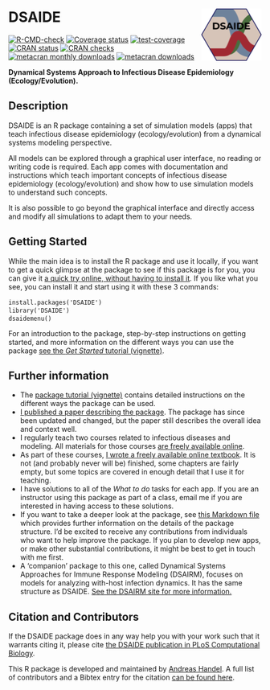 
<!-- README.md is generated from README.Rmd. Please edit that file -->

# DSAIDE <img src="man/figures/logo.png" align="right" alt="" width="120" />

<!-- badges: start -->

[![R-CMD-check](https://github.com/ahgroup/DSAIDE/workflows/R-CMD-check/badge.svg)](https://github.com/ahgroup/DSAIDE/actions)
[![Coverage
status](https://codecov.io/gh/ahgroup/DSAIDE/branch/master/graph/badge.svg?token=OGO3sVEcPD)](https://codecov.io/gh/ahgroup/DSAIDE)
[![test-coverage](https://github.com/ahgroup/DSAIDE/workflows/test-coverage/badge.svg)](https://github.com/ahgroup/DSAIDE/actions)
[![CRAN
status](https://www.r-pkg.org/badges/version/DSAIDE)](https://cran.r-project.org/package=DSAIDE)
[![CRAN
checks](https://cranchecks.info/badges/summary/DSAIDE)](https://cran.r-project.org/web/checks/check_results_DSAIDE.html)
[![metacran monthly
downloads](https://cranlogs.r-pkg.org/badges/DSAIDE)](https://cran.r-project.org/package=DSAIDE)
[![metacran
downloads](https://cranlogs.r-pkg.org/badges/grand-total/DSAIDE?color=ff69b4)](https://cran.r-project.org/package=DSAIDE)
<!-- badges: end -->

**Dynamical Systems Approach to Infectious Disease Epidemiology
(Ecology/Evolution).**

## Description

DSAIDE is an R package containing a set of simulation models (apps) that
teach infectious disease epidemiology (ecology/evolution) from a
dynamical systems modeling perspective.

All models can be explored through a graphical user interface, no
reading or writing code is required. Each app comes with documentation
and instructions which teach important concepts of infectious disease
epidemiology (ecology/evolution) and show how to use simulation models
to understand such concepts.

It is also possible to go beyond the graphical interface and directly
access and modify all simulations to adapt them to your needs.

## Getting Started

While the main idea is to install the R package and use it locally, if
you want to get a quick glimpse at the package to see if this package is
for you, you can give it [a quick try online, without having to install
it](https://shiny.ovpr.uga.edu/DSAIDE/). If you like what you see, you
can install it and start using it with these 3 commands:

    install.packages('DSAIDE')
    library('DSAIDE')
    dsaidemenu()

For an introduction to the package, step-by-step instructions on getting
started, and more information on the different ways you can use the
package [see the *Get Started* tutorial
(vignette)](https://ahgroup.github.io/DSAIDE/articles/DSAIDE.html).

## Further information

-   The [package tutorial
    (vignette)](https://ahgroup.github.io/DSAIDE/articles/DSAIDE.html)
    contains detailed instructions on the different ways the package can
    be used.
-   [I published a paper describing the
    package](https://doi.org/10.1371/journal.pcbi.1005642). The package
    has since been updated and changed, but the paper still describes
    the overall idea and context well.  
-   I regularly teach two courses related to infectious diseases and
    modeling. All materials for those courses [are freely available
    online](https://andreashandel.github.io/IDEMAcourse/).
-   As part of these courses, [I wrote a freely available online
    textbook](https://andreashandel.github.io/IDEMAbook/). It is not
    (and probably never will be) finished, some chapters are fairly
    empty, but some topics are covered in enough detail that I use it
    for teaching.
-   I have solutions to all of the *What to do* tasks for each app. If
    you are an instructor using this package as part of a class, email
    me if you are interested in having access to these solutions.
-   If you want to take a deeper look at the package, see [this Markdown
    file](https://github.com/ahgroup/DSAIDE/blob/master/inst/docsfordevelopers/documentation.md)
    which provides further information on the details of the package
    structure. I’d be excited to receive any contributions from
    individuals who want to help improve the package. If you plan to
    develop new apps, or make other substantial contributions, it might
    be best to get in touch with me first.
-   A ‘companion’ package to this one, called Dynamical Systems
    Approaches for Immune Response Modeling (DSAIRM), focuses on models
    for analyzing with-host infection dynamics. It has the same
    structure as DSAIDE. [See the DSAIRM site for more
    information.](https://ahgroup.github.io/DSAIRM/)

## Citation and Contributors

If the DSAIDE package does in any way help you with your work such that
it warrants citing it, please cite [the DSAIDE publication in PLoS
Computational Biology](https://doi.org/10.1371/journal.pcbi.1005642).

This R package is developed and maintained by [Andreas
Handel](https://www.andreashandel.com/). A full list of contributors and
a Bibtex entry for the citation [can be found
here](https://ahgroup.github.io/DSAIDE/authors.html).
